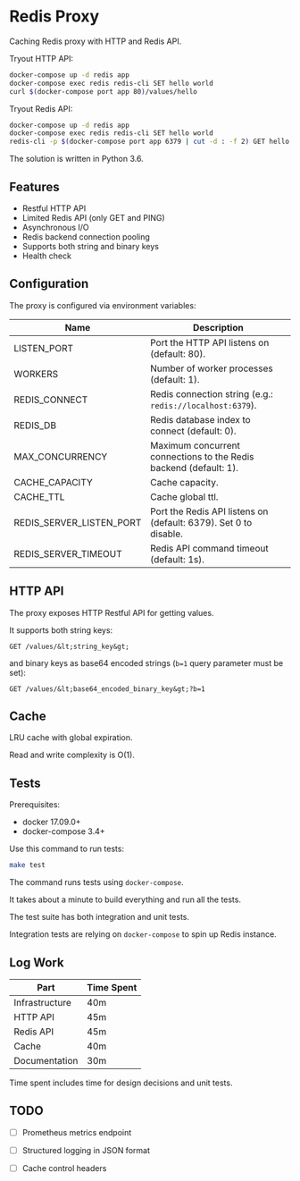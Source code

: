 # Redis Proxy

Caching Redis proxy with HTTP and Redis API.

Tryout HTTP API:
```bash
docker-compose up -d redis app
docker-compose exec redis redis-cli SET hello world
curl $(docker-compose port app 80)/values/hello
```

Tryout Redis API:
```bash
docker-compose up -d redis app
docker-compose exec redis redis-cli SET hello world
redis-cli -p $(docker-compose port app 6379 | cut -d : -f 2) GET hello
```

The solution is written in Python 3.6.

## Features

* Restful HTTP API
* Limited Redis API (only GET and PING)
* Asynchronous I/O
* Redis backend connection pooling
* Supports both string and binary keys
* Health check

## Configuration

The proxy is configured via environment variables:

Name                     | Description 
-------------------------|------------------------------------------------------------------
LISTEN_PORT              | Port the HTTP API listens on (default: 80).
WORKERS                  | Number of worker processes (default: 1). 
REDIS_CONNECT            | Redis connection string (e.g.: `redis://localhost:6379`).
REDIS_DB                 | Redis database index to connect (default: 0).
MAX_CONCURRENCY          | Maximum concurrent connections to the Redis backend (default: 1). 
CACHE_CAPACITY           | Cache capacity.
CACHE_TTL                | Cache global ttl.
REDIS_SERVER_LISTEN_PORT | Port the Redis API listens on (default: 6379). Set 0 to disable.
REDIS_SERVER_TIMEOUT     | Redis API command timeout (default: 1s).

## HTTP API

The proxy exposes HTTP Restful API for getting values.

It supports both string keys:

```text
GET /values/&lt;string_key&gt;
```

and binary keys as base64 encoded strings (`b=1` query parameter must be set):

```text
GET /values/&lt;base64_encoded_binary_key&gt;?b=1
```

## Cache

LRU cache with global expiration.

Read and write complexity is O(1).

## Tests

Prerequisites:
- docker 17.09.0+
- docker-compose 3.4+

Use this command to run tests:

```bash
make test
```

The command runs tests using `docker-compose`.

It takes about a minute to build everything and run all the tests.

The test suite has both integration and unit tests.

Integration tests are relying on `docker-compose` to spin up Redis instance.


## Log Work

| Part           | Time Spent  |
| -------------- |------------ |
| Infrastructure | 40m         |
| HTTP API       | 45m         |
| Redis API      | 45m         |
| Cache          | 40m         |
| Documentation  | 30m         |

Time spent includes time for design decisions and unit tests.

## TODO

- [ ] Prometheus metrics endpoint
- [ ] Structured logging in JSON format
- [ ] Cache control headers

